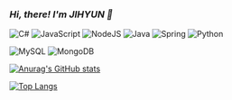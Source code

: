### _Hi, there! I'm JIHYUN 🐳_
<!-- 마크다운 링크 !!  https://github.com/Ileriayo/markdown-badges  -->
<!-- 사용 언어 -->
![C#](https://img.shields.io/badge/c%23-%23239120.svg?style=flat-square&logo=c-sharp&logoColor=white) ![JavaScript](https://img.shields.io/badge/javascript-%23323330.svg?style=flat-square&logo=javascript&logoColor=%23F7DF1E) ![NodeJS](https://img.shields.io/badge/node.js-6DA55F?style=flat-square&logo=node.js&logoColor=white) ![Java](https://img.shields.io/badge/java-%23ED8B00.svg?style=flat-square&logo=java&logoColor=white) ![Spring](https://img.shields.io/badge/spring-%236DB33F.svg?style=flat-square&logo=spring&logoColor=white) ![Python](https://img.shields.io/badge/python-3670A0?style=flat-square&logo=python&logoColor=ffdd54) 

![MySQL](https://img.shields.io/badge/mysql-4479A1.svg?style=flat-square&logo=mysql&logoColor=white) ![MongoDB](https://img.shields.io/badge/MongoDB-%234ea94b.svg?style=flat-square&logo=mongodb&logoColor=white)

<!-- 깃허브 상태 (평가) -->
[![Anurag's GitHub stats](https://github-readme-stats.vercel.app/api?username=jihyun-pp)](https://github.com/jihyun-pp/github-readme-stats)


<!-- ![waving](https://capsule-render.vercel.app/api?type=waving&height=200&text=Hi%20I'm%20JIHYUN&fontAlign=50&fontAlignY=40&color=gradient) -->
<!-- ![Jihyun's GitHub stats](https://github-readme-stats.vercel.app/api?username=jihyun-pp&bg_color=30,e96443,904e95&title_color=fff&text_color=fff) -->

<!-- 사용 언어 비율 -->
[![Top Langs](https://github-readme-stats.vercel.app/api/top-langs/?username=jihyun-pp)](https://github.com/jihyun-pp/github-readme-stats)



<!--
![Docker](https://img.shields.io/badge/docker-%230db7ed.svg?style=for-the-badge&logo=docker&logoColor=white)
![Linux](https://img.shields.io/badge/Linux-FCC624?style=for-the-badge&logo=linux&logoColor=black)
-->

<!-- 
<img src="https://img.shields.io/badge/HTML5-E34F26?style=for-the-badge&logo=HTML5&logoColor=white"/> <img src="https://img.shields.io/badge/CSS3-1572B6?style=for-the-badge&logo=CSS3&logoColor=white"/> 

 -->

<!-- 조회수 -->
<!-- [![Hits](https://hits.seeyoufarm.com/api/count/incr/badge.svg?url=https%3A%2F%2Fgithub.com%2Fjihyun-pp&count_bg=%239C9C9C&title_bg=%238B4EE5&icon=&icon_color=%23E7E7E7&title=hits&edge_flat=false)](https://hits.seeyoufarm.com) -->



<!-- ### 📮 ME  -->
<!-- [![Gmail Badge](https://img.shields.io/badge/Gmail-d14836?style=flat-square&logo=Gmail&logoColor=white&link=mailto:qkrwlw1211@gmail.com)](mailto:qkrwlw1211@gmail.com)
[![Instagram Badge](https://img.shields.io/badge/Instagram-E4405F?style=flat-square&logo=Instagram&logoColor=white&link=https://www.instagram.com/xgraypondx/)](https://www.instagram.com/xgraypondx/)
[![Velog Badge](https://img.shields.io/badge/Velog-01DFA5?style=flat-square&logo=Velog&logoColor=white&link=https://https://velog.io/@qkrwl1211)](https://velog.io/@qkrwl1211) -->


<!--
 - markdown
    글자크기 : #(h1) ~ ######(h6)
    이탤릭 : _ _ | * *
    볼드 : __ __ | ** **
    인용 : >

**jihyun-pp/jihyun-pp** is a ✨ _special_ ✨ repository because its `README.md` (this file) appears on your GitHub profile.
Here are some ideas to get you started:

- 🔭 I’m currently working on ...
- 🌱 I’m currently learning ...
- 👯 I’m looking to collaborate on ...
- 🤔 I’m looking for help with ...
- 💬 Ask me about ...
- 📫 How to reach me: ...
- 😄 Pronouns: ...
- ⚡ Fun fact: ...
-->

